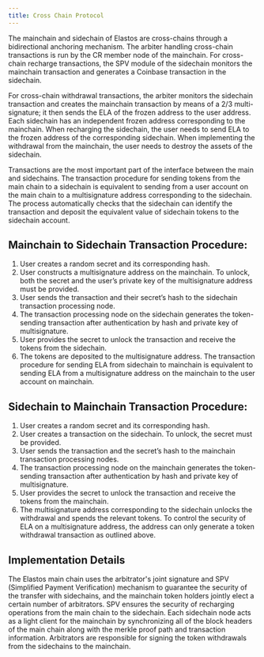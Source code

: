 ```yaml
---
title: Cross Chain Protocol
---
```


The mainchain and sidechain of Elastos are cross-chains through a bidirectional anchoring mechanism. The arbiter handling cross-chain transactions is run by the CR member node of the mainchain. For cross-chain recharge transactions, the SPV module of the sidechain monitors the mainchain transaction and generates a Coinbase transaction in the sidechain.

For cross-chain withdrawal transactions, the arbiter monitors the sidechain transaction and creates the mainchain transaction by means of a 2/3 multi-signature; it then sends the ELA of the frozen address to the user address. Each sidechain has an independent frozen address corresponding to the mainchain. When recharging the sidechain, the user needs to send ELA to the frozen address of the corresponding sidechain. When implementing the withdrawal from the mainchain, the user needs to destroy the assets of the sidechain.

Transactions are the most important part of the interface between the main and sidechains. The transaction procedure for sending tokens from the main chain to a sidechain is equivalent to sending from a user account on the main chain to a multisignature address corresponding to the sidechain. The process automatically checks that the sidechain can identify the transaction and deposit the equivalent value of sidechain tokens to the sidechain account.

## Mainchain to Sidechain Transaction Procedure:

1. User creates a random secret and its corresponding hash.
2. User constructs a multisignature address on the mainchain. To unlock, both the secret and the user’s private key of the multisignature address must be provided.
3. User sends the transaction and their secret’s hash to the sidechain transaction processing node.
4. The transaction processing node on the sidechain generates the token-sending transaction after authentication by hash and private key of multisignature.
5. User provides the secret to unlock the transaction and receive the tokens from the sidechain.
6. The tokens are deposited to the multisignature address. The transaction procedure for sending ELA from sidechain to mainchain is equivalent to sending ELA from a multisignature address on the mainchain to the user account on mainchain.

## Sidechain to Mainchain Transaction Procedure:

1. User creates a random secret and its corresponding hash.
2. User creates a transaction on the sidechain. To unlock, the secret must be provided.
3. User sends the transaction and the secret’s hash to the mainchain transaction processing nodes.
4. The transaction processing node on the mainchain generates the token-sending transaction after authentication by hash and private key of multisignature.
5. User provides the secret to unlock the transaction and receive the tokens from the mainchain.
6. The multisignature address corresponding to the sidechain unlocks the withdrawal and spends the relevant tokens. To control the security of ELA on a multisignature address, the address can only generate a token withdrawal transaction as outlined above.

## Implementation Details

The Elastos main chain uses the arbitrator's joint signature and SPV (Simplified Payment Verification) mechanism to guarantee the security of the transfer
with sidechains, and the mainchain token holders jointly elect a certain number of arbitrators. SPV ensures the security of recharging operations from the main chain to the sidechain. Each sidechain node acts as a light client for the mainchain by synchronizing all of the block headers of the main chain along with the merkle proof path and transaction information. Arbitrators are responsible for signing the token withdrawals from the sidechains to the mainchain.
